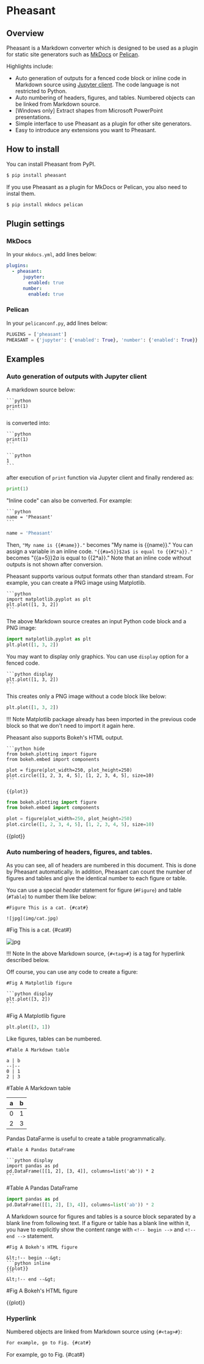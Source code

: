 # Pheasant

## Overview

Pheasant is a Markdown converter which is designed to be used as a plugin for static site generators such as [MkDocs](http://www.mkdocs.org/) or [Pelican](http://docs.getpelican.com/en/stable/).

Highlights include:

+ Auto generation of outputs for a fenced code block or inline code in Markdown source using [Jupyter client](https://jupyter-client.readthedocs.io/en/stable/). The code language is not restricted to Python.
+ Auto numbering of headers, figures, and tables. Numbered objects can be linked from Markdown source.
+ [Windows only] Extract shapes from Microsoft PowerPoint presentations.
+ Simple interface to use Pheasant as a plugin for other site generators.
+ Easy to introduce any extensions you want to Pheasant.


## How to install

You can install Pheasant from PyPI.

~~~bash
$ pip install pheasant
~~~

If you use Pheasant as a plugin for MkDocs or Pelican, you also need to instal them.

~~~bash
$ pip install mkdocs pelican
~~~

## Plugin settings

### MkDocs

In your `mkdocs.yml`, add lines below:

~~~yaml
plugins:
  - pheasant:
      jupyter:
        enabled: true
      number:
        enabled: true
~~~

### Pelican

In your `pelicanconf.py`, add lines below:

~~~python
PLUGINS = ['pheasant']
PHEASANT = {'jupyter': {'enabled': True}, 'number': {'enabled': True}}
~~~

## Examples

### Auto generation of outputs with Jupyter client

A markdown source below:

~~~
```python
print(1)
```
~~~

is converted into:

~~~
```python
print(1)
```

```python
1
```

~~~

after execution of `print` function via Jupyter client and finally rendered as:

```python
print(1)
```

"Inline code" can also be converted. For example:

~~~
```python
name = 'Pheasant'
```
~~~

```python hide
name = 'Pheasant'
```

Then, `"My name is {{#name}}."` becomes "My name is {{name}}." You can assign a variable in an inline code. `"{{#a=5}}$2a$ is equal to {{#2*a}}."` becomes "{{a=5}}$2a$ is equal to {{2*a}}." Note that an inline code without outputs is not shown after conversion.

Pheasant supports various output formats other than standard stream. For example, you can create a PNG image using Matplotlib.

~~~
```python
import matplotlib.pyplot as plt
plt.plot([1, 3, 2])
```
~~~

The above Markdown source creates an input Python code block and a PNG image:

```python
import matplotlib.pyplot as plt
plt.plot([1, 3, 2])
```

You may want to display only graphics. You can use `display` option for a fenced code.

~~~
```python display
plt.plot([1, 3, 2])
```
~~~

This creates only a PNG image without a code block like below:

```python display
plt.plot([1, 3, 2])
```

!!! Note
    Matplotlib package already has been imported in the previous code block so that we don't need to import it again here.

Pheasant also supports Bokeh's HTML output.

~~~
```python hide
from bokeh.plotting import figure
from bokeh.embed import components

plot = figure(plot_width=250, plot_height=250)
plot.circle([1, 2, 3, 4, 5], [1, 2, 3, 4, 5], size=10)
```

{{plot}}
~~~


```python
from bokeh.plotting import figure
from bokeh.embed import components

plot = figure(plot_width=250, plot_height=250)
plot.circle([1, 2, 3, 4, 5], [1, 2, 3, 4, 5], size=10)
```

{{plot}}

### Auto numbering of headers, figures, and tables.

As you can see, all of headers are numbered in this document. This is done by Pheasant automatically. In addition, Pheasant can count the number of figures and tables and give the identical number to each figure or table.

You can use a special *header* statement for figure (`#Figure`) and table (`#Table`) to number them like below:

~~~
#Figure This is a cat. {#cat#}

![jpg](img/cat.jpg)
~~~

#Fig This is a cat. {#cat#}

![jpg](img/cat.jpg)

!!! Note
    In the above Markdown source, `{#<tag>#}` is a tag for hyperlink described below.

Off course, you can use any code to create a figure:

~~~
#Fig A Matplotlib figure

```python display
plt.plot([3, 2])
```
~~~

#Fig A Matplotlib figure

```python display
plt.plot([3, 1])
```

Like figures, tables can be numbered.

~~~
#Table A Markdown table

a | b
--|--
0 | 1
2 | 3
~~~

#Table A Markdown table

a | b
--|--
0 | 1
2 | 3

Pandas DataFarme is useful to create a table programmatically.

~~~
#Table A Pandas DataFrame

```python display
import pandas as pd
pd.DataFrame([[1, 2], [3, 4]], columns=list('ab')) * 2
```
~~~


#Table A Pandas DataFrame

```python display
import pandas as pd
pd.DataFrame([[1, 2], [3, 4]], columns=list('ab')) * 2
```

A Markdown source for figures and tables is a source block separated by a blank line from following text. If a figure or table has a blank line within it, you have to explicitly show the content range with `<!-- begin -->` and `<!-- end -->` statement.

~~~
#Fig A Bokeh's HTML figure

&lt;!-- begin --&gt;
```python inline
{{plot}}
```
&lt;!-- end --&gt;
~~~

#Fig A Bokeh's HTML figure

<!-- begin -->
{{plot}}
<!-- end -->

### Hyperlink

Numbered objects are linked from Markdown source using `{#<tag>#}`:

~~~markdown
For example, go to Fig. {#cat#}
~~~

For example, go to Fig. {#cat#}
